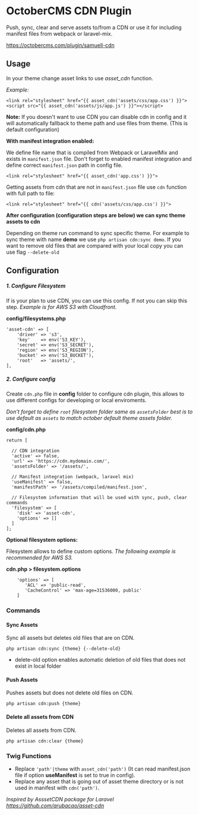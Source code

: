 # OctoberCMS CDN Plugin
Push, sync, clear and serve assets to/from a CDN or use it for including manifest files from webpack or laravel-mix.

https://octobercms.com/plugin/samuell-cdn

## Usage

In your theme change asset links to use *asset_cdn* function. 

*Example:*
```
<link rel="stylesheet" href="{{ asset_cdn('assets/css/app.css') }}">
<script src="{{ asset_cdn('assets/js/app.js') }}"></script>
```

**Note:** If you doesn't want to use CDN you can disable cdn in config and it will automatically fallback to theme path and use files from theme. (This is default configuration)

**With manifest integration enabled:**

We define file name that is compiled from Webpack or LaravelMix and exists in `manifest.json` file. Don't forget to enabled manifest integration and define correct `manifest.json` path in config file.
```
<link rel="stylesheet" href="{{ asset_cdn('app.css') }}">
```

Getting assets from cdn that are not in `manifest.json` file use `cdn` function with full path to file:
```
<link rel="stylesheet" href="{{ cdn('assets/css/app.css') }}">
```

**After configuration (configuration steps are below) we can sync theme assets to cdn**

Depending on theme run command to sync specific theme. For example to sync theme with name **demo** we use `php artisan cdn:sync demo`. If you want to remove old files that are compared with your local copy you can use flag `--delete-old`

## Configuration

##### 1. Configure Filesystem
If is your plan to use CDN, you can use this config. If not you can skip this step.
*Example is for AWS S3 with Cloudfront.*

**config/filesystems.php**
```
'asset-cdn' => [
    'driver' => 's3',
    'key'    => env('S3_KEY'),
    'secret' => env('S3_SECRET'),
    'region' => env('S3_REGION'),
    'bucket' => env('S3_BUCKET'),
    'root'   => 'assets/',
],
```

##### 2. Configure config
Create `cdn.php` file in **config** folder to configure cdn plugin, this allows to use different configs for developing or local enviroments.

*Don't forget to define `root` filesystem folder same as `assetsFolder` best is to use default as `assets` to match october default theme assets folder.*

**config/cdn.php**

```
return [

  // CDN integration
  'active' => false,
  'url' => 'https://cdn.mydomain.com/',
  'assetsFolder' => '/assets/',

  // Manifest integration (webpack, laravel mix)
  'useManifest' => false,
  'manifestPath' => '/assets/compiled/manifest.json',

  // Filesystem information that will be used with sync, push, clear commands
  'filesystem' => [
    'disk' => 'asset-cdn',
    'options' => []
  ]
];
```

**Optional filesystem options:**

Filesystem allows to define custom options.
*The following example is recommended for AWS S3.*

**cdn.php > filesystem.options**
```
    'options' => [
       'ACL' => 'public-read',
       'CacheControl' => 'max-age=31536000, public'
    ]
```

### Commands

#### Sync Assets
Sync all assets but deletes old files that are on CDN.
```
php artisan cdn:sync {theme} {--delete-old}
```
- delete-old option enables automatic deletion of old files that does not exist in local folder

#### Push Assets
Pushes assets but does not delete old files on CDN.
```
php artisan cdn:push {theme}
```

#### Delete all assets from CDN
Deletes all assets from CDN.
```
php artisan cdn:clear {theme}
```

### Twig Functions
- Replace `'path'|theme` with `asset_cdn('path')` (It can read manifest.json file if option **useManifest** is set to true in config).
- Replace any asset that is going out of asset theme directory or is not used in manifest with `cdn('path')`.


*Inspired by AsssetCDN package for Laravel https://github.com/arubacao/asset-cdn*
